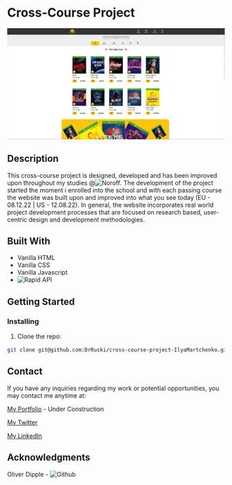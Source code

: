 # Cross-Course Project

![image](images/Cross-Course-Project.png)


## Description

This cross-course project is designed, developed and has been improved upon throughout my studies @![Noroff](https://www.noroff.no/en/).
The development of the project started the moment i enrolled into the school and with each passing course the website was built upon and improved into what you see today (EU - 08.12.22 | US - 12.08.22).
In general, the website incorporates real world project development processes that are focused on research based, user-centric design and development methodologies.


## Built With

- Vanilla HTML
- Vanilla CSS
- Vanilla Javascript
- ![Rapid API](https://rapidapi.com/hub/)

## Getting Started

### Installing

1. Clone the repo:

```bash
git clone git@github.com:DrRuski/cross-course-project-IlyaMartchenko.git
```


## Contact

If you have any inquiries regarding my work or potential opportunities, you may contact me anytime at:

[My Portfolio](imdev.no) - Under Construction

[My Twitter](https://twitter.com/IlyaMartchenko)

[My LinkedIn](https://www.linkedin.com/in/ilya-martchenko/)


## Acknowledgments

Oliver Dipple - ![Github](https://github.com/fermain)
